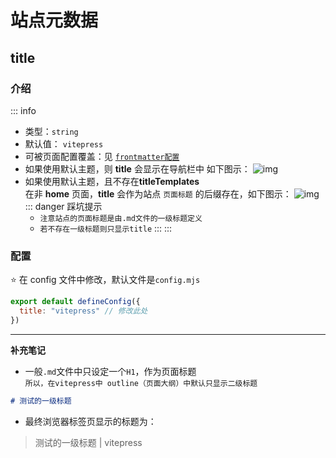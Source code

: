 # 站点元数据
## title 
### 介绍
::: info 
- 类型：`string`  
- 默认值： `vitepress`  
- 可被页面配置覆盖：见 [`frontmatter配置`](/repo/vitepress/06%20页面配置/00%20frontmatter.md)
- 如果使用默认主题，则 **title** 会显示在导航栏中 如下图示：
![img](/notesPic/202401081154.png)
- 如果使用默认主题，且不存在**titleTemplates**  
在非 **home** 页面，**title** 会作为站点 `页面标题` 的后缀存在，如下图示：
![img](/notesPic/202401081215.png)
    ::: danger 踩坑提示
    - `注意站点的页面标题是由.md文件的一级标题定义`
    - `若不存在一级标题则只显示title`
    :::
:::

### 配置

:star: 在 config 文件中修改，默认文件是`config.mjs`

```js
export default defineConfig({
  title: "vitepress" // 修改此处
})
```
---
**补充笔记**
- 一般`.md`文件中只设定一个`H1`，作为页面标题  
`所以，在vitepress中 outline（页面大纲）中默认只显示二级标题`  
```markdown
# 测试的一级标题
```
- 最终浏览器标签页显示的标题为：  
> 测试的一级标题 | vitepress
